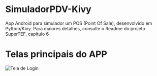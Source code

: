 # SimuladorPDV-Kivy
  App Android para simulador um POS (Point Of Sale), desenvolvido em Python/Kivy. Para maiores detalhes, consulte o Readme do projeto SuperTEF, capítulo 6
  
# Telas principais do APP

  

  
![Tela de Login](https://github.com/jmariamendes/SimuladorPDV-Kivy/assets/109546099/d6d4ee05-d9fe-4caf-9c57-5a8f92c8dc43)
